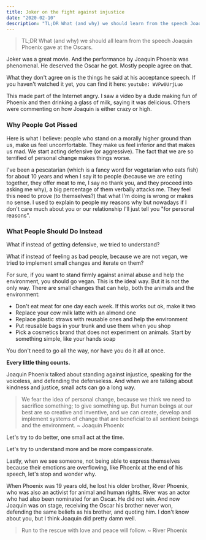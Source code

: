 ```yaml
---
title: Joker on the fight against injustice
date: "2020-02-10"
description: "TL;DR What (and why) we should learn from the speech Joaquin Phoenix gave at the Oscars"
---
```


> TL;DR What (and why) we should all learn from the speech Joaquin Phoenix gave at the Oscars.

Joker was a great movie. And the performance by Joaquin Phoenix was phenomenal. He deserved the Oscar he got. Mostly people agree on that.

What they don't agree on is the things he said at his acceptance speech. If you haven't watched it yet, you can find it here: `youtube: WVPw0UrjLuo`

This made part of the Internet angry. I saw a video by a dude making fun of Phoenix and then drinking a glass of milk, saying it was delicious. Others were commenting on how Joaquin is either crazy or high.

### Why People Got Pissed

Here is what I believe: people who stand on a morally higher ground than us, make us feel uncomfortable. They make us feel inferior and that makes us mad. We start acting defensive (or aggressive). The fact that we are so terrified of personal change makes things worse.

I've been a pescatarian (which is a fancy word for vegetarian who eats fish) for about 10 years and when I say it to people (because we are eating together, they offer meat to me, I say no thank you, and they proceed into asking me why), a big percentage of them verbally attacks me. They feel this need to prove (to themselves?) that what I'm doing is wrong or makes no sense. I used to explain to people my reasons why but nowadays if I don't care much about you or our relationship I'll just tell you "for personal reasons".

### What People Should Do Instead

What if instead of getting defensive, we tried to understand?

What if instead of feeling as bad people, because we are not vegan, we tried to implement small changes and iterate on them?

For sure, if you want to stand firmly against animal abuse and help the environment, you should go vegan. This is the ideal way. But it is not the only way. There are small changes that can help, both the animals and the environment:

- Don't eat meat for one day each week. If this works out ok, make it two
- Replace your cow milk latte with an almond one
- Replace plastic straws with reusable ones and help the environment
- Put reusable bags in your trunk and use them when you shop
- Pick a cosmetics brand that does not experiment on animals. Start by something simple, like your hands soap

You don't need to go all the way, nor have you do it all at once.

**Every little thing counts.**

Joaquin Phoenix talked about standing against injustice, speaking for the voiceless, and defending the defenseless. And when we are talking about kindness and justice, small acts can go a long way.

> We fear the idea of personal change, because we think we need to sacrifice something; to give something up. But human beings at our best are so creative and inventive, and we can create, develop and implement systems of change that are beneficial to all sentient beings and the environment. ~ Joaquin Phoenix

Let's try to do better, one small act at the time.

Let's try to understand more and be more compassionate.

Lastly, when we see someone, not being able to express themselves because their emotions are overflowing, like Phoenix at the end of his speech, let's stop and wonder why.

When Phoenix was 19 years old, he lost his older brother, River Phoenix, who was also an activist for animal and human rights. River was an actor who had also been nominated for an Oscar. He did not win. And now Joaquin was on stage, receiving the Oscar his brother never won, defending the same beliefs as his brother, and quoting him. I don't know about you, but I think Joaquin did pretty damn well.

> Run to the rescue with love and peace will follow. ~ River Phoenix
